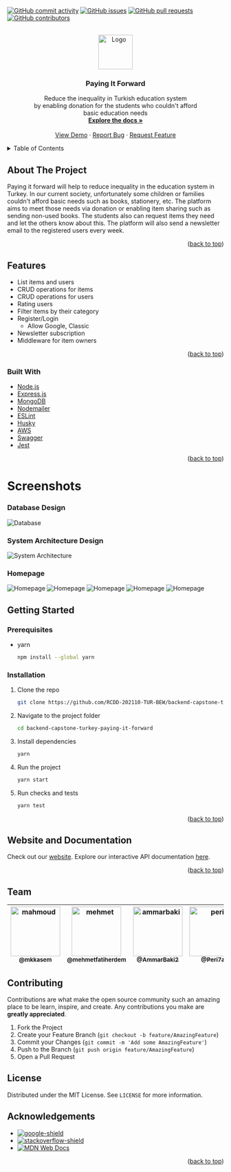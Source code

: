 <div id="top"></div>


[![GitHub commit activity][commit-shield]][commit-url]
[![GitHub issues][issues-shield]][issues-url]
[![GitHub pull requests][pr-shield]][pr-url]
[![GitHub contributors][contributor-shield]][contributor-url]


<!-- PROJECT LOGO -->
<br />
<div align="center">
  <a href="https://github.com/RCDD-202110-TUR-BEW/backend-capstone-turkey-paying-it-forward">
    <img src="src/assets/logo.jpg" alt="Logo" width="80" height="80">
  </a>

  <h3 align="center">Paying It Forward</h3>

  <p align="center">
    Reduce the inequality in Turkish education system <br />
    by enabling donation for the students who couldn't afford <br />
        basic education needs
    <br />
    <a href="#getting-started"><strong>Explore the docs »</strong></a>
    <br />
    <br />
    <a href="http://ec2-52-91-101-102.compute-1.amazonaws.com/">View Demo</a>
    ·
    <a href="https://github.com/RCDD-202110-TUR-BEW/backend-capstone-turkey-paying-it-forward/issues">Report Bug</a>
    ·
    <a href="https://github.com/RCDD-202110-TUR-BEW/backend-capstone-turkey-paying-it-forward/issues">Request Feature</a>
  </p>
</div>

<!-- TABLE OF CONTENTS -->
<details>
  <summary>Table of Contents</summary>
  <ol>
    <li>
      <a href="#about-the-project">About The Project</a>
      <ul>
      <li><a href="#features">Features</a></li>
        <li><a href="#built-with">Built With</a></li>
        <li><a href="#Screenshots">Screenshots</a></li>
      </ul>
    </li>
    <li>
      <a href="#getting-started">Getting Started</a>
      <ul>
        <li><a href="#prerequisites">Prerequisites</a></li>
        <li><a href="#installation">Installation</a></li>
      </ul>
    </li>
    <li><a href="#team">Team</a></li>
    <li><a href="#documentation">Documentation</a></li>
    <li><a href="#contributing">Contributing</a></li>
    <li><a href="#license">License</a></li>
    <li><a href="#acknowledgments">Acknowledgments</a></li>
  </ol>
</details>

<!-- ABOUT THE PROJECT -->

## About The Project

Paying it forward will help to reduce inequality in the education system in Turkey. In our current society, unfortunately some children or families couldn't afford basic needs such as books, stationery, etc. The platform aims to meet those needs via donation or enabling item sharing such as sending non-used books. The students also can request items they need and let the others know about this. The platform will also send a newsletter email to the registered users every week.


<p align="right">(<a href="#top">back to top</a>)</p>

## Features

- List items and users
- CRUD operations for items
- CRUD operations for users
- Rating users
- Filter items by their category
- Register/Login
  - Allow Google, Classic
- Newsletter subscription  
- Middleware for item owners

<p align="right">(<a href="#top">back to top</a>)</p>

### Built With

- [Node.js](https://nodejs.org/en/)
- [Express.js](https://expressjs.com/)
- [MongoDB](https://www.mongodb.com/)
- [Nodemailer](https://nodemailer.com/about/)
- [ESLint](https://eslint.org/)
- [Husky](https://github.com/typicode/husky)
- [AWS](https://aws.amazon.com/)
- [Swagger](https://swagger.io/)
- [Jest](https://jestjs.io/)

<p align="right">(<a href="#top">back to top</a>)</p> 


# Screenshots

### Database Design

![Database](src/assets/database.png)

### System Architecture Design
![System Architecture](src/assets/system.png)

### Homepage
![Homepage](src/assets/frontend1.png)
![Homepage](src/assets/frontend2.png)
![Homepage](src/assets/frontend3.png)
![Homepage](src/assets/frontend4.png)
![Homepage](src/assets/frontend5.png)


<!-- GETTING STARTED -->

## Getting Started

### Prerequisites


- yarn
  ```sh
  npm install --global yarn
  ```

### Installation

1. Clone the repo
   ```sh
   git clone https://github.com/RCDD-202110-TUR-BEW/backend-capstone-turkey-paying-it-forward.git
   ```
2. Navigate to the project folder
   ```sh
   cd backend-capstone-turkey-paying-it-forward
   ```

3. Install dependencies
   ```sh
   yarn
   ```
4. Run the project
   ```sh
   yarn start
   ```
5. Run checks and tests
   ```sh
   yarn test
   ```

<p align="right">(<a href="#top">back to top</a>)</p>

<!-- Documentation -->

## Website and Documentation

Check out our [website](http://ec2-52-91-101-102.compute-1.amazonaws.com). Explore our interactive API documentation [here](http://ec2-52-91-101-102.compute-1.amazonaws.com/api/docs/).

<p align="right">(<a href="#top">back to top</a>)</p>

## Team

[<img alt="mahmoud" src="https://avatars.githubusercontent.com/u/75897874?v=4" width="115"><br><sub>@mkkasem</sub>](https://github.com/mkkasem) | [<img alt="mehmet" src="https://avatars.githubusercontent.com/u/81032958?v=4" width="115"><br><sub>@mehmetfatiherdem</sub>](https://github.com/mehmetfatiherdem) | [<img alt="ammarbaki" src="https://avatars.githubusercontent.com/u/90856251?v=4" width="115"><br><sub>@AmmarBaki2</sub>](https://github.com/AmmarBaki2) | [<img alt="peri" src="https://avatars.githubusercontent.com/u/91065358?v=4" width="115"><br><sub>@Peri7at</sub>](https://github.com/Peri7at) | [<img alt="ammar" src="https://avatars.githubusercontent.com/u/35445761?v=4" width="115"><br><sub>@Ammar-64</sub>](https://github.com/Ammar-64) | [<img alt="shrreya" src="https://avatars.githubusercontent.com/u/9050664?v=4" width="115"><br><sub>@Shrreya</sub>](https://github.com/Shrreya) |
| :-----------------------------------------------------------------------------------------------------------------------------------------------------: | :-------------------------------------------------------------------------------------------------------------------------------------------------------------: | :------------------------------------------------------------------------------------------------------------------------------------------------------------: | :----------------------------------------------------------------------------------------------------------------------------------------------------------: | :----------------------------------------------------------------------------------------------------------------------------------------------------: | :------------------------------------------------------------------------------------------------------------------------------------------------------------------: |
<!-- ROADMAP -->
<!-- CONTRIBUTING -->
## Contributing
Contributions are what make the open source community such an amazing place to be learn, inspire, and create. Any contributions you make are **greatly appreciated**.
1. Fork the Project
2. Create your Feature Branch (`git checkout -b feature/AmazingFeature`)
3. Commit your Changes (`git commit -m 'Add some AmazingFeature'`)
4. Push to the Branch (`git push origin feature/AmazingFeature`)
5. Open a Pull Request
<!-- LICENSE -->
## License
Distributed under the MIT License. See `LICENSE` for more information.

<!-- ACKNOWLEDGEMENTS -->
## Acknowledgements
* [![google-shield]][google-url]
* [![stackoverflow-shield]][stackoverflow-url]
* [![MDN Web Docs]][mdn-url]
<!-- MARKDOWN LINKS & IMAGES -->
<!-- https://www.markdownguide.org/basic-syntax/#reference-style-links -->
[license-shield]: https://img.shields.io/github/license/RCDD-202110-TUR-BEW/backend-capstone-turkey-bursapediary.svg?style=flat-square
[license-url]: https://github.com/RCDD-202110-TUR-BEW/backend-capstone-turkey-bursapediary/blob/master/LICENSE
[freecodecamp-shield]: https://img.shields.io/badge/-freecodecamp-black?style=flat-square&logo=freecodecamp
[freecodecamp-url]: https://www.freecodecamp.org/
[google-shield]: https://img.shields.io/badge/google-4285F4?style=for-the-badge&logo=google&logoColor=white
[google-url]: https://www.google.com/
[stackoverflow-shield]: https://img.shields.io/badge/-stackoverflow-E34F26?style=for-the-badge&logo=stackoverflow&logoColor=white
[stackoverflow-url]: https://www.stackoverflow.com/
[html-shield]: https://img.shields.io/badge/-HTML5-E34F26?style=flat-square&logo=html5&logoColor=white
[html-url]: https://en.wikipedia.org/wiki/HTML
[css-shield]: https://img.shields.io/badge/-CSS3-1572B6?style=flat-square&logo=css3
[css-url]: https://en.wikipedia.org/wiki/CSS
[nodejs-shield]: https://img.shields.io/badge/-Nodejs-black?style=flat-square&logo=Node.js
[nodejs-url]: https://nodejs.org/en/
[react-shield]: https://img.shields.io/badge/-React-black?style=flat-square&logo=react
[react-url]: https://reactjs.org/
[mongodb-shield]: https://img.shields.io/badge/-MongoDB-black?style=flat-square&logo=mongodb
[mongodb-url]: https://www.mongodb.com/
[express-shield]: https://img.shields.io/badge/-express-black.svg?style=flat-square&logo=express
[express-url]: https://expressjs.com/
[graphql-shield]: https://img.shields.io/badge/-GraphQL-E10098?style=flat-square&logo=graphql
[graphql-url]: https://graphql.org/
[apollo-shield]: https://img.shields.io/badge/-Apollo%20GraphQL-311C87?style=flat-square&logo=apollo-graphql
[apollo-url]: https://www.apollographql.com/
[heroku-shield]: https://img.shields.io/badge/-Heroku-430098?style=flat-square&logo=heroku
[heroku-url]: https://dashboard.heroku.com/
[netlify-shield]: https://img.shields.io/badge/-netlify-black?style=flat-square&logo=netlify
[netlify-url]: https://www.netlify.com/
[git-shield]: https://img.shields.io/badge/-Git-black?style=flat-square&logo=git
[git-url]: https://git-scm.com/
[github-shield]: https://img.shields.io/badge/-GitHub-181717?style=flat-square&logo=github
[github-url]: https://github.com/
[linkedin-shield]: https://img.shields.io/badge/-linkedin-blue?style=flat-square&logo=Linkedin&logoColor=white
[linkedin-url]: https://linkedin.com/

<p align="right">(<a href="#top">back to top</a>)</p>

<!-- MARKDOWN LINKS & IMAGES -->
<!-- https://www.markdownguide.org/basic-syntax/#reference-style-links -->


[commit-shield]: https://img.shields.io/github/commit-activity/m/RCDD-202110-TUR-BEW/backend-capstone-turkey-paying-it-forward?color=%233fa037&style=for-the-badge
[commit-url]: https://github.com/RCDD-202110-TUR-BEW/backend-capstone-turkey-paying-it-forward/graphs/commit-activity
[issues-shield]: https://img.shields.io/github/issues-raw/RCDD-202110-TUR-BEW/backend-capstone-turkey-paying-it-forward?color=%233fa037&style=for-the-badge
[issues-url]: https://github.com/RCDD-202110-TUR-BEW/backend-capstone-turkey-paying-it-forward/issues
[pr-shield]: https://img.shields.io/github/issues-pr/RCDD-202110-TUR-BEW/backend-capstone-turkey-paying-it-forward?color=%233fa037&style=for-the-badge
[pr-url]: https://github.com/RCDD-202110-TUR-BEW/backend-capstone-turkey-paying-it-forward/pulls
[contributor-shield]: https://img.shields.io/github/contributors/RCDD-202110-TUR-BEW/backend-capstone-turkey-paying-it-forward?color=%233fa037&style=for-the-badge
[contributor-url]: https://github.com/RCDD-202110-TUR-BEW/backend-capstone-turkey-paying-it-forward/graphs/contributors
[stackoverflow-shield]: https://img.shields.io/badge/-stackoverflow-E34F26?style=for-the-badge&logo=stackoverflow&logoColor=white
[stackoverflow-url]: https://www.stackoverflow.com/
[MDN Web Docs]:https://img.shields.io/badge/MDN_Web_Docs-black?style=for-the-badge&logo=mdnwebdocs&logoColor=white
[mdn-url]: https://developer.mozilla.org/en-US/
[NPM]: https://img.shields.io/badge/NPM-%23000000.svg?style=for-the-badge&logo=npm&logoColor=white
[npm-url]: https://www.npmjs.com/
